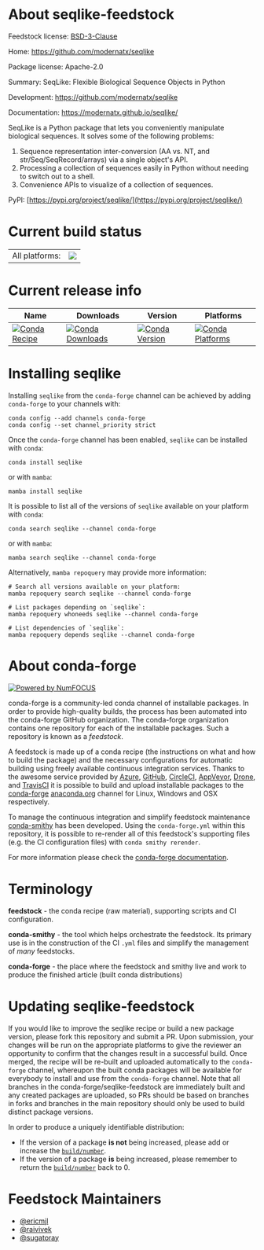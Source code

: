About seqlike-feedstock
=======================

Feedstock license: [BSD-3-Clause](https://github.com/conda-forge/seqlike-feedstock/blob/main/LICENSE.txt)

Home: https://github.com/modernatx/seqlike

Package license: Apache-2.0

Summary: SeqLike: Flexible Biological Sequence Objects in Python

Development: https://github.com/modernatx/seqlike

Documentation: https://modernatx.github.io/seqlike/

SeqLike is a Python package that lets you conveniently manipulate
biological sequences.
It solves some of the following problems:

1. Sequence representation inter-conversion (AA vs. NT, and
   str/Seq/SeqRecord/arrays) via a single object's API.
2. Processing a collection of sequences easily in Python without
   needing to switch out to a shell.
3. Convenience APIs to visualize of a collection of sequences.

PyPI: [https://pypi.org/project/seqlike/](https://pypi.org/project/seqlike/)


Current build status
====================


<table><tr><td>All platforms:</td>
    <td>
      <a href="https://dev.azure.com/conda-forge/feedstock-builds/_build/latest?definitionId=15012&branchName=main">
        <img src="https://dev.azure.com/conda-forge/feedstock-builds/_apis/build/status/seqlike-feedstock?branchName=main">
      </a>
    </td>
  </tr>
</table>

Current release info
====================

| Name | Downloads | Version | Platforms |
| --- | --- | --- | --- |
| [![Conda Recipe](https://img.shields.io/badge/recipe-seqlike-green.svg)](https://anaconda.org/conda-forge/seqlike) | [![Conda Downloads](https://img.shields.io/conda/dn/conda-forge/seqlike.svg)](https://anaconda.org/conda-forge/seqlike) | [![Conda Version](https://img.shields.io/conda/vn/conda-forge/seqlike.svg)](https://anaconda.org/conda-forge/seqlike) | [![Conda Platforms](https://img.shields.io/conda/pn/conda-forge/seqlike.svg)](https://anaconda.org/conda-forge/seqlike) |

Installing seqlike
==================

Installing `seqlike` from the `conda-forge` channel can be achieved by adding `conda-forge` to your channels with:

```
conda config --add channels conda-forge
conda config --set channel_priority strict
```

Once the `conda-forge` channel has been enabled, `seqlike` can be installed with `conda`:

```
conda install seqlike
```

or with `mamba`:

```
mamba install seqlike
```

It is possible to list all of the versions of `seqlike` available on your platform with `conda`:

```
conda search seqlike --channel conda-forge
```

or with `mamba`:

```
mamba search seqlike --channel conda-forge
```

Alternatively, `mamba repoquery` may provide more information:

```
# Search all versions available on your platform:
mamba repoquery search seqlike --channel conda-forge

# List packages depending on `seqlike`:
mamba repoquery whoneeds seqlike --channel conda-forge

# List dependencies of `seqlike`:
mamba repoquery depends seqlike --channel conda-forge
```


About conda-forge
=================

[![Powered by
NumFOCUS](https://img.shields.io/badge/powered%20by-NumFOCUS-orange.svg?style=flat&colorA=E1523D&colorB=007D8A)](https://numfocus.org)

conda-forge is a community-led conda channel of installable packages.
In order to provide high-quality builds, the process has been automated into the
conda-forge GitHub organization. The conda-forge organization contains one repository
for each of the installable packages. Such a repository is known as a *feedstock*.

A feedstock is made up of a conda recipe (the instructions on what and how to build
the package) and the necessary configurations for automatic building using freely
available continuous integration services. Thanks to the awesome service provided by
[Azure](https://azure.microsoft.com/en-us/services/devops/), [GitHub](https://github.com/),
[CircleCI](https://circleci.com/), [AppVeyor](https://www.appveyor.com/),
[Drone](https://cloud.drone.io/welcome), and [TravisCI](https://travis-ci.com/)
it is possible to build and upload installable packages to the
[conda-forge](https://anaconda.org/conda-forge) [anaconda.org](https://anaconda.org/)
channel for Linux, Windows and OSX respectively.

To manage the continuous integration and simplify feedstock maintenance
[conda-smithy](https://github.com/conda-forge/conda-smithy) has been developed.
Using the ``conda-forge.yml`` within this repository, it is possible to re-render all of
this feedstock's supporting files (e.g. the CI configuration files) with ``conda smithy rerender``.

For more information please check the [conda-forge documentation](https://conda-forge.org/docs/).

Terminology
===========

**feedstock** - the conda recipe (raw material), supporting scripts and CI configuration.

**conda-smithy** - the tool which helps orchestrate the feedstock.
                   Its primary use is in the construction of the CI ``.yml`` files
                   and simplify the management of *many* feedstocks.

**conda-forge** - the place where the feedstock and smithy live and work to
                  produce the finished article (built conda distributions)


Updating seqlike-feedstock
==========================

If you would like to improve the seqlike recipe or build a new
package version, please fork this repository and submit a PR. Upon submission,
your changes will be run on the appropriate platforms to give the reviewer an
opportunity to confirm that the changes result in a successful build. Once
merged, the recipe will be re-built and uploaded automatically to the
`conda-forge` channel, whereupon the built conda packages will be available for
everybody to install and use from the `conda-forge` channel.
Note that all branches in the conda-forge/seqlike-feedstock are
immediately built and any created packages are uploaded, so PRs should be based
on branches in forks and branches in the main repository should only be used to
build distinct package versions.

In order to produce a uniquely identifiable distribution:
 * If the version of a package **is not** being increased, please add or increase
   the [``build/number``](https://docs.conda.io/projects/conda-build/en/latest/resources/define-metadata.html#build-number-and-string).
 * If the version of a package **is** being increased, please remember to return
   the [``build/number``](https://docs.conda.io/projects/conda-build/en/latest/resources/define-metadata.html#build-number-and-string)
   back to 0.

Feedstock Maintainers
=====================

* [@ericmjl](https://github.com/ericmjl/)
* [@raivivek](https://github.com/raivivek/)
* [@sugatoray](https://github.com/sugatoray/)

